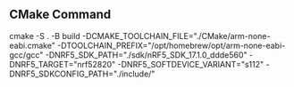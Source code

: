 ## CMake Command

cmake -S . -B build -DCMAKE_TOOLCHAIN_FILE="./CMake/arm-none-eabi.cmake" -DTOOLCHAIN_PREFIX="/opt/homebrew/opt/arm-none-eabi-gcc/gcc" -DNRF5_SDK_PATH="./sdk/nRF5_SDK_17.1.0_ddde560" -DNRF5_TARGET="nrf52820" -DNRF5_SOFTDEVICE_VARIANT="s112" -DNRF5_SDKCONFIG_PATH="./include/"